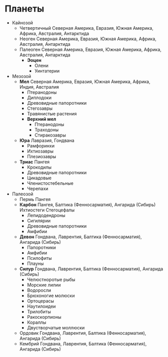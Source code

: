 # Планеты

*   Кайнозой
    *   Четвертичный
        Северная Америка, Евразия, Южная Америка, Африка, Австралия, Антарктида
    *   Неоген
        Северная Америка, Евразия, Южная Америка, Африка, Австралия, Антарктида
    *   Палеоген
        Северная Америка, Евразия, Южная Америка, Африка, Австралия, Антарктида
        *   **Эоцен**
            *   Олени
            *   Уинтатерии
*   Мезозой
    *   **Мел**
        Северная Америка, Евразия, Южная Америка, Африка, Индия, Австралия
        *   Птеранодоны
        *   Диплодоки
        *   Древовидные папоротники
        *   Стегозавры
        *   Травянистые растения
        *   **Верхний мел**
            *   Птеранодоны
            *   Траходоны
            *   Стиракозавры
    *   **Юра**
        Лавразия, Гондвана
        *   Рамфоринхи
        *   Ихтиозавры
        *   Плезиозавры
    *   **Триас**
        Пангея
        *   Крокодилы
        *   Древовидные папоротники
        *   Цикадовые
        *   Членистостебельные
        *   Черепахи
*   Палеозой
    *   Пермь
        Пангея
    *   **Карбон**
        Пангея, Балтика (Фенносарматия), Ангарида (Сибирь)
        Ихтиостеги
        Стегоцефалы
        *   Лепидодендроны
        *   Сигилярии
        *   Древовидные папоротники
        *   Амфибии
    *   **Девон**
        Гондвана, Лаврентия, Балтика (Фенносарматия), Ангарида (Сибирь)
        *   Папоротники
        *   Амфибии
        *   Псилофиты
        *   Плауны
    *   **Силур**
        Гондвана, Лаврентия, Балтика (Фенносарматия), Ангарида (Сибирь)
        *   Челюстноротые рыбы
        *   Морские лилии
        *   Водоросли
        *   Брюхоногие молюски
        *   Ортоцерасы
        *   Наутилоидеи
        *   Трилобиты
        *   Ракоскорпионы
        *   Кораллы
        *   Двустворчатые моллюски
    *   Ордовик
        Гондвана, Лаврентия, Балтика (Фенносарматия), Ангарида (Сибирь)
    *   Кембрий
        Гондвана, Лаврентия, Балтика (Фенносарматия), Ангарида (Сибирь)
